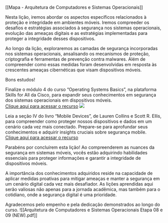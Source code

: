 
[[Mapa - Arquitetura de Computadores e Sistemas Operacionais]]

Nesta lição, iremos abordar os aspectos específicos relacionados à proteção e integridade em ambientes móveis. Iremos compreeder os desafios e estratégias associados à segurança nos sistemas operacionais, evolução das ameaças digitais e as estratégias implementadas para proteger a integridade desses dispositivos.  
  
Ao longo da lição, exploraremos as camadas de segurança incorporadas nos sistemas operacionais, ansalisando os mecanismos de proteção, criptografia e ferramentas de prevenção contra malwares. Além de compreender como essas medidas foram desenvolvidas em resposta às crescentes ameaças cibernéticas que visam dispositivos móveis.  
  
Bons estudos!

Finalize o módulo 4 do curso “Operating Systems Basics”, na plataforma Skills for All da Cisco, para expandir seus conhecimentos em segurança dos sistemas operacionais em dispositivos móveis.  
[Clique aqui para acessar o recurso](https://skillsforall.com/pt/course/operating-systems-basics?courseLang=en-US)
![](https://infnet.online/courses/arquitetura-de-computadores-e-sistemas-operacionais/lessons/sistemas-operacionais-em-dispositivos-moveis-seguranca/)

Leia a seção IV do livro “Mobile Devices”, de Lauren Collins e Scott R. Ellis, para compreender como proteger nossos dispositivos e dados em um cenário cada vez mais conectado. Prepare-se para aprofundar seus conhecimentos e adquirir insights cruciais sobre segurança mobile.  
[Clique aqui para acessar o recurso](https://infnet.online/courses/arquitetura-de-computadores-e-sistemas-operacionais/lessons/sistemas-operacionais-em-dispositivos-moveis-seguranca/)

Parabéns por concluírem esta lição! Ao compreenderem as nuances da segurança em sistemas móveis, vocês estão adquirindo habilidades essenciais para proteger informações e garantir a integridade de dispositivos móveis.

A importância dos conhecimentos adquiridos reside na capacidade de aplicar medidas proativas para mitigar ameaças e manter a segurança em um cenário digital cada vez mais desafiador. As lições aprendidas aqui serão valiosas não apenas para a jornada acadêmica, mas também para o cotidiano, onde a segurança digital é uma prioridade.

Agradecemos pelo empenho e pela dedicação demonstrados ao longo do curso.
![[Arquitetura de Computadores e Sistemas Operacionais Etapa 08 e 09 (NEW).pdf]]